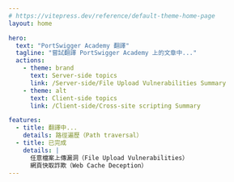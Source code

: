 ```yaml
---
# https://vitepress.dev/reference/default-theme-home-page
layout: home

hero:
  text: "PortSwigger Academy 翻譯"
  tagline: "嘗試翻譯 PortSwigger Academy 上的文章中..."
  actions:
    - theme: brand
      text: Server-side topics
      link: /Server-side/File Upload Vulnerabilities Summary
    - theme: alt
      text: Client-side topics
      link: /Client-side/Cross-site scripting Summary

features:
  - title: 翻譯中...
    details: 路徑遍歷（Path traversal）
  - title: 已完成
    details: |
      任意檔案上傳漏洞（File Upload Vulnerabilities）
      網頁快取詐欺（Web Cache Deception）
---
```


